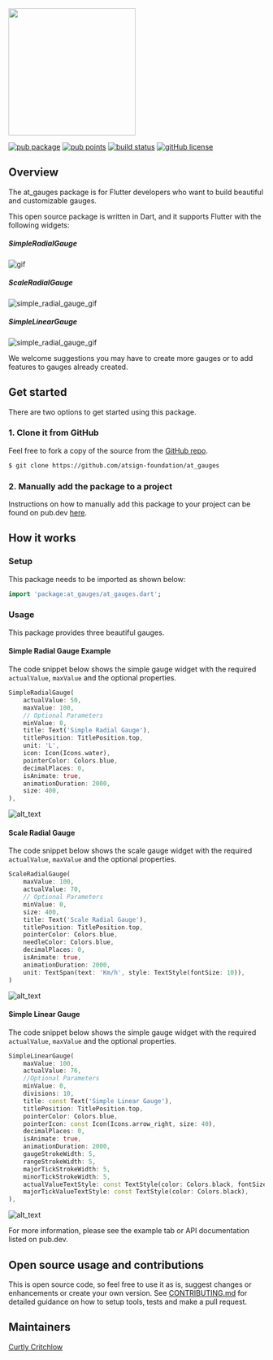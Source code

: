 <!---
Adding the atPlatform logos gives a nice look for your readme
-->
<img width=250px src="https://atsign.dev/assets/img/atPlatform_logo_gray.svg?sanitize=true">

<!---
Add a badge bar for your package by replacing at_radial_gauges below with
your package name below and at_radial_gauges with the name of the repo
-->
[![pub package](https://img.shields.io/pub/v/at_gauges)](https://pub.dev/packages/at_gauges) [![pub points](https://badges.bar/at_gauges/pub%20points)](https://pub.dev/packages/at_gauges/score) [![build status](https://github.com/atsign-foundation/at_gauges/actions/workflows/at_gauges.yaml/badge.svg?branch=trunk)](https://github.com/atsign-foundation/at_gauges/actions/workflows/at_gauges.yaml) [![gitHub license](https://img.shields.io/badge/license-BSD3-blue.svg)](./LICENSE)

<!--- this is a table version
| [![pub package](https://img.shields.io/pub/v/at_radial_gauges)](https://pub.dev/packages/at_radial_gauges) | [![pub points](https://badges.bar/at_radial_gauges/pub%20points)](https://pub.dev/packages/at_radial_gauges/score) | [![build status](https://github.com/atsign-foundation/at_radial_gauges/actions/workflows/at_radial_gauges.yaml/badge.svg?branch=trunk)](https://github.com/atsign-foundation/at_radial_gauges/actions/workflows/at_radial_gauges.yaml) | [![gitHub license](https://img.shields.io/badge/license-BSD3-blue.svg)](./LICENSE) |
| ---------------------------------------------------------------------------------------------------------- | ------------------------------------------------------------------------------------------------------------------ | -------------------------------------------------------------------------------------------------------------------------------------------------------------------------------------------------------------------------------------- | ---------------------------------------------------------------------------------- ||
-->
## Overview
<!---
## Who is this for?
The README should be addressed to somebody who's never seen this before.
But also don't assume that they're a novice.
-->
The at_gauges package is for Flutter developers who want to build beautiful and customizable gauges.

<!---
Give some context and state the intent - we welcome contributions - we want
pull requests and to hear about issues. Include the boilerplate language
below to add some context to @‎platform packages 
-->
This open source package is written in Dart, and it supports Flutter with the following widgets: 
  ##### SimpleRadialGauge

![gif](https://raw.githubusercontent.com/atsign-foundation/at_gauges/trunk/gifs/simple_radial_gauge.gif)
##### ScaleRadialGauge
![simple_radial_gauge_gif](https://raw.githubusercontent.com/atsign-foundation/at_gauges/trunk/gifs/scale_gauge.gif)
##### SimpleLinearGauge
![simple_radial_gauge_gif](https://raw.githubusercontent.com/atsign-foundation/at_gauges/trunk/gifs/linear_gauge.gif)
<!-- - Range radial gauge -->
  <!--- add package features here -->

We welcome suggestions you may have to create more gauges or to add features to gauges already created. 

<!---
Does this package publish to pub.dev or similar? This README will be the
first thing that developers see there and should be written such that it
lets them quickly assess if it fits their need.
-->
## Get started
There are two options to get started using this package.

<!---
If the package has a template that at_app uses to generate a skeleton app,
that is the quickest way for a developer to assess it and get going with
their app.
-->
<!-- ### 1. Quick start - generate a skeleton app with at_app
This package includes a working sample application in the
[Example](./example) directory that you can use to create a personalized
copy using ```at_app create``` in four commands.

```sh
$ flutter pub global activate at_app 
$ at_app create --sample=<package ID> <app name> 
$ cd <app name>
$ flutter run
```
Notes: 
1. You only need to run ```flutter pub global activate``` once
2. Use ```at_app.bat``` for Windows -->


<!---
Cloning the repo and example app from GitHub is the next option for a
developer to get started.
-->
### 1. Clone it from GitHub
<!---
Make sure to edit the link below to refer to your package repo.
-->
Feel free to fork a copy of the source from the [GitHub repo](https://github.com/atsign-foundation/at_gauges).

```sh
$ git clone https://github.com/atsign-foundation/at_gauges
```

<!---
The last option is to use the traditionaL instructions for adding the package to a project which can be found on pub.dev. 
Please be sure to replace the package name in the url below the right one for this package.
-->
### 2. Manually add the package to a project

Instructions on how to manually add this package to your project can be found on pub.dev [here](https://pub.dev/packages/at_gauges/install).

<!---
Include an explanation on how to setup and use the package
-->
## How it works

<!---
Add details on how to setup the package
-->
### Setup
This package needs to be imported as shown below:
```dart
import 'package:at_gauges/at_gauges.dart';
```
<!---
Add details on how to use the package in an application
-->
### Usage

<!---
Make sure your source code annotations are clear and comprehensive.
-->

This package provides three beautiful gauges.

#### Simple Radial Gauge Example

The code snippet below shows the simple gauge widget with the required `actualValue`, `maxValue` and the optional properties. 

```dart
SimpleRadialGauge(
    actualValue: 50,
    maxValue: 100,
    // Optional Parameters
    minValue: 0,
    title: Text('Simple Radial Gauge'),
    titlePosition: TitlePosition.top,
    unit: 'L',
    icon: Icon(Icons.water),
    pointerColor: Colors.blue,
    decimalPlaces: 0,
    isAnimate: true,
    animationDuration: 2000,
    size: 400,
),
```
![alt_text](images/simple_radial_gauge.png "Simple Radial Gauge")
#### Scale Radial Gauge

The code snippet below shows the scale gauge widget with the required `actualValue`, `maxValue` and the optional properties.
```dart
ScaleRadialGauge(
    maxValue: 100,
    actualValue: 70,
    // Optional Parameters
    minValue: 0,
    size: 400,
    title: Text('Scale Radial Gauge'),
    titlePosition: TitlePosition.top,
    pointerColor: Colors.blue,
    needleColor: Colors.blue,
    decimalPlaces: 0,
    isAnimate: true,
    animationDuration: 2000,
    unit: TextSpan(text: 'Km/h', style: TextStyle(fontSize: 10)),
)
```
![alt_text](images/scale_radial_gauge.png "Scale Radial Gauge")


<!-- #### Range Radial Gauge
The code snippet below shows the range gauge widget with the required  `actualValue`, `maxValue` and `range` properties. The  `maxDegree`, `startDegree`, `isLegend`, `title` and `titlePosition` properties are optional.

```dart
RangeRadialGauge(
    maxValue: 75,
    actualValue: 40,
    maxDegree: 180,
    startDegree: 180,
    title: const Text('Range Radial Gauge'),
    titlePosition: TitlePosition.top,
    ranges: [
        Range(
        label: 'slow',
        lowerLimit: 0,
        upperLimit: 50,
        backgroundColor: Colors.green,
        ),
        Range(
        label: 'medium',
        lowerLimit: 50,
        upperLimit: 70,
        backgroundColor: Colors.orange,
        ),
        Range(
        label: 'fast',
        lowerLimit: 70,
        upperLimit: 75,
        backgroundColor: Colors.red,
        ),
    ],
),
```
![alt_text](images/range_radial_gauge.png "Range Radial Gauge") -->

#### Simple Linear Gauge

The code snippet below shows the simple gauge widget with the required `actualValue`, `maxValue` and the optional properties.

```dart
SimpleLinearGauge(
    maxValue: 100,
    actualValue: 76,
    //Optional Parameters
    minValue: 0,
    divisions: 10,
    title: const Text('Simple Linear Gauge'),
    titlePosition: TitlePosition.top,
    pointerColor: Colors.blue,
    pointerIcon: const Icon(Icons.arrow_right, size: 40),
    decimalPlaces: 0,
    isAnimate: true,
    animationDuration: 2000,
    gaugeStrokeWidth: 5,
    rangeStrokeWidth: 5,
    majorTickStrokeWidth: 5,
    minorTickStrokeWidth: 5,
    actualValueTextStyle: const TextStyle(color: Colors.black, fontSize: 20),
    majorTickValueTextStyle: const TextStyle(color: Colors.black),
),
```
![alt_text](images/simple_linear_gauge.png "Simple Linear Gauge")

For more information, please see the example tab or API documentation listed on pub.dev. 


<!---
If we have any pages for these docs on atsign.dev site, it would be 
good to add links.(optional)
-->

<!---
You should include language like below if you would like others to contribute
to your package.
-->
## Open source usage and contributions
This is open source code, so feel free to use it as is, suggest changes or 
enhancements or create your own version. See [CONTRIBUTING.md](CONTRIBUTING.md) 
for detailed guidance on how to setup tools, tests and make a pull request.

<!---
Have we correctly acknowledged the work of others (and their Trademarks etc.)
where appropriate (per the conditions of their LICENSE?
-->
<!-- 
## Acknowledgement/attribution 
-->

<!---
Who created this?  
Do they have complete GitHub profiles?  
How can they be contacted?  
Who is going to respond to pull requests?  
-->
## Maintainers
[Curtly Critchlow](https://github.com/CurtlyCritchlow)
<!---
## Checklist

- [ ] Writing and style
Does the writing flow, with proper grammar and correct spelling?

- [ ] SEO
Always keep in mind that developers will often use search to find solutions
to their needs. Make sure and add in terms that will help get this package to
the top of the search results for google, pub.dev and medium.com as a minimum.

- [ ] Links
Are the links to external resources correct?
Are the links to other parts of the project correct
(beware stuff carried over from previous repos where the
project might have lived during earlier development)?

- [ ] LICENSE
Which LICENSE are we using?  
Is the LICENSE(.md) file present?  
Does it have the correct dates, legal entities etc.?
-->
